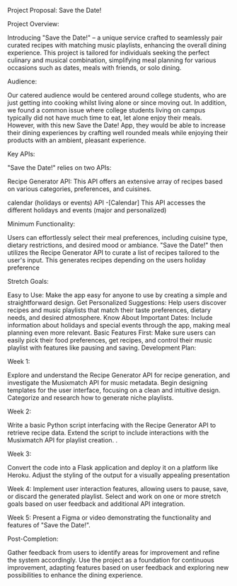 Project Proposal: Save the Date!

Project Overview:

Introducing "Save the Date!" – a unique service crafted to seamlessly pair curated recipes with matching music playlists, enhancing the overall dining experience. This project is tailored for individuals seeking the perfect culinary and musical combination, simplifying meal planning for various occasions such as dates, meals with friends, or solo dining.

Audience:

Our catered audience would be centered around college students, who are just getting into cooking whilst living alone or since moving out. In addition, we found a common issue where college students living on campus typically did not have much time to eat, let alone enjoy their meals. However, with this new Save the Date! App, they would be able to increase their dining experiences by crafting well rounded meals while enjoying their products with an ambient, pleasant experience. 

Key APIs:         

"Save the Date!" relies on two APIs:

Recipe Generator API:
This API offers an extensive array of recipes based on various categories, preferences, and cuisines.


calendar (holidays or events) API
-[Calendar] This API accesses the different holidays and events (major and personalized)

Minimum Functionality:

Users can effortlessly select their meal preferences, including cuisine type, dietary restrictions, and desired mood or ambiance. "Save the Date!" then utilizes the Recipe Generator API to curate a list of recipes tailored to the user's input. This generates recipes depending on the users holiday preference




Stretch Goals:

Easy to Use:
 Make the app easy for anyone to use by creating a simple and straightforward design.
Get Personalized Suggestions:
Help users discover recipes and music playlists that match their taste preferences, dietary needs, and desired atmosphere.
Know About Important Dates:
Include information about holidays and special events through the app, making meal planning even more relevant.
Basic Features First:
Make sure users can easily pick their food preferences, get recipes, and control their music playlist with features like pausing and saving.
Development Plan:

Week 1:

Explore and understand the Recipe Generator API for recipe generation, and investigate the Musixmatch API for music metadata. Begin designing templates for the user interface, focusing on a clean and intuitive design. Categorize and research how to generate niche playlists.

Week 2:

Write a basic Python script interfacing with the Recipe Generator API to retrieve recipe data. Extend the script to include interactions with the Musixmatch API for playlist creation. .

Week 3:

Convert the code into a Flask application and deploy it on a platform like Heroku. Adjust the styling of the output for a visually appealing presentation

Week 4:
Implement user interaction features, allowing users to pause, save, or discard the generated playlist. Select and work on one or more stretch goals based on user feedback and additional API integration. 

Week 5:
Present a Figma or video demonstrating the functionality and features of "Save the Date!".

Post-Completion:

Gather feedback from users to identify areas for improvement and refine the system accordingly. Use the project as a foundation for continuous improvement, adapting features based on user feedback and exploring new possibilities to enhance the dining experience.

